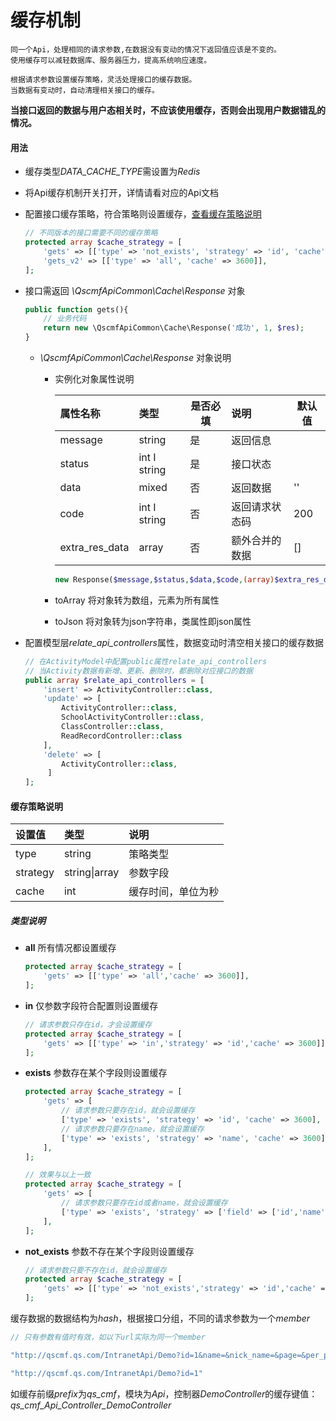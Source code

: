 # 缓存机制

```
同一个Api，处理相同的请求参数,在数据没有变动的情况下返回值应该是不变的。
使用缓存可以减轻数据库、服务器压力，提高系统响应速度。

根据请求参数设置缓存策略，灵活处理接口的缓存数据。
当数据有变动时，自动清理相关接口的缓存。
```

**当接口返回的数据与用户态相关时，不应该使用缓存，否则会出现用户数据错乱的情况。**

#### 用法

+ 缓存类型*DATA_CACHE_TYPE*需设置为*Redis*

+ 将Api缓存机制开关打开，详情请看对应的Api文档

+ 配置接口缓存策略，符合策略则设置缓存，[查看缓存策略说明](https://github.com/quansitech/qscmf-api/blob/master/docs/Cache.md#缓存策略说明)
  
  ```php
  // 不同版本的接口需要不同的缓存策略
  protected array $cache_strategy = [
      'gets' => [['type' => 'not_exists', 'strategy' => 'id', 'cache' => 3600]],
      'gets_v2' => [['type' => 'all', 'cache' => 3600]],
  ];
  ```

+ 接口需返回 *\QscmfApiCommon\Cache\Response* 对象
  
  ```php
  public function gets(){
      // 业务代码
      return new \QscmfApiCommon\Cache\Response('成功', 1, $res);
  }
  ```
  
  + *\QscmfApiCommon\Cache\Response* 对象说明
    
    + 实例化对象属性说明
      
      | 属性名称           | 类型           | 是否必填 | 说明      | 默认值 |
      |:-------------- |:------------ | ---- |:------- | --- |
      | message        | string       | 是    | 返回信息    |     |
      | status         | int I string | 是    | 接口状态    |     |
      | data           | mixed        | 否    | 返回数据    | ''  |
      | code           | int I string | 否    | 返回请求状态码 | 200 |
      | extra_res_data | array        | 否    | 额外合并的数据 | []  |
      
      ```php
      new Response($message,$status,$data,$code,(array)$extra_res_data);
      ```
    
    + toArray 将对象转为数组，元素为所有属性
    
    + toJson 将对象转为json字符串，类属性即json属性

+ 配置模型层*relate_api_controllers*属性，数据变动时清空相关接口的缓存数据
  
  ```php
  // 在ActivityModel中配置public属性relate_api_controllers
  // 当Activity数据有新增、更新、删除时，都删除对应接口的数据
  public array $relate_api_controllers = [
      'insert' => ActivityController::class,
      'update' => [
          ActivityController::class,
          SchoolActivityController::class,
          ClassController::class,
          ReadRecordController::class
      ],
      'delete' => [
          ActivityController::class,
       ]
  ];
  ```

#### 缓存策略说明

| 设置值      | 类型            | 说明        |
|:-------- |:------------- |:--------- |
| type     | string        | 策略类型      |
| strategy | string\|array | 参数字段      |
| cache    | int           | 缓存时间，单位为秒 |

##### 类型说明

+ **all** 所有情况都设置缓存
  
  ```php
  protected array $cache_strategy = [
      'gets' => [['type' => 'all','cache' => 3600]],
  ];
  ```

+ **in** 仅参数字段符合配置则设置缓存
  
  ```php
  // 请求参数只存在id，才会设置缓存
  protected array $cache_strategy = [
      'gets' => [['type' => 'in','strategy' => 'id','cache' => 3600]],
  ];
  ```

+ **exists** 参数存在某个字段则设置缓存
  
  ```php
  protected array $cache_strategy = [
      'gets' => [
          // 请求参数只要存在id，就会设置缓存
          ['type' => 'exists', 'strategy' => 'id', 'cache' => 3600],
          // 请求参数只要存在name，就会设置缓存
          ['type' => 'exists', 'strategy' => 'name', 'cache' => 3600],
      ],
  ];
  
  // 效果与以上一致
  protected array $cache_strategy = [
      'gets' => [
          // 请求参数只要存在id或者name，就会设置缓存
          ['type' => 'exists', 'strategy' => ['field' => ['id','name'], 'logic' => 'or'], 'cache' => 3600],
      ],
  ];
  ```

+ **not_exists** 参数不存在某个字段则设置缓存
  
  ```php
  // 请求参数只要不存在id，就会设置缓存
  protected array $cache_strategy = [
      'gets' => [['type' => 'not_exists','strategy' => 'id','cache' => 3600]],
  ];
  ```

缓存数据的数据结构为*hash*，根据接口分组，不同的请求参数为一个*member*

```php
// 只有参数有值时有效，如以下url实际为同一个member

"http://qscmf.qs.com/IntranetApi/Demo?id=1&name=&nick_name=&page=&per_page="

"http://qscmf.qs.com/IntranetApi/Demo?id=1"
```

如缓存前缀*prefix*为*qs_cmf*，模块为*Api*，控制器*DemoController*的缓存键值：
*qs_cmf_Api_Controller_DemoController*